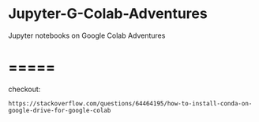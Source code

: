# Jupyter-G-Colab-Adventures
Jupyter notebooks on Google Colab Adventures


=====
=====

checkout:

    https://stackoverflow.com/questions/64464195/how-to-install-conda-on-google-drive-for-google-colab
